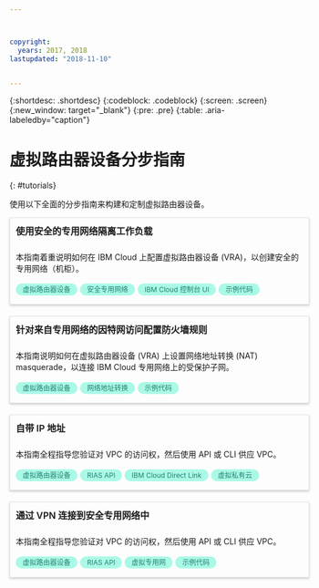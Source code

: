```yaml
---



copyright:
  years: 2017, 2018
lastupdated: "2018-11-10"


---
```


{:shortdesc: .shortdesc}
{:codeblock: .codeblock}
{:screen: .screen}
{:new_window: target="_blank"}
{:pre: .pre}
{:table: .aria-labeledby="caption"}

# 虚拟路由器设备分步指南
{: #tutorials}

使用以下全面的分步指南来构建和定制虚拟路由器设备。

<style>
    .solutionBox {
        margin: 0 10px 20px 0 !important;
        padding: 10px !important;
        width: 100% !important;
        border: 1px #dfe3e6 solid !important;
        box-shadow: 0px 2px 4px 0px rgba(0,0,0,0.2) !important;
    }
    .solutionBoxContainer {
    }
    .solutionBoxTitle {
      margin: 0rem !important;
      font-size: 16px !important;
      margin-bottom: 10px !important;
      font-weight: 600 !important;
    }
    .tag-filter.category {
        background: #aaf9e6 !important;
        color: #238070 !important;
    }
    .tag-filter {
        padding: 3px 12px !important;
        font-size: 12px !important;
        margin-right: 1px !important;
        border-radius: 10px !important;
        white-space: nowrap !important;
        line-height: 1.8rem !important;
    }
    .solutionBoxDescription {
        display:flex !important;
        flex-wrap: wrap !important;
    }
   .solutionBoxTitle a {
      text-decoration-line:none !important;
    }
    .descriptionContainer {
        flex-grow: 1 !important;
        width: 200px !important;
    }
    .architectureDiagramContainer {
        width: 300px !important;
        padding: 0 10px !important;
    }
    .architectureDiagram {
        max-height: 200px !important;
        padding: 5px !important;
    }
</style>

<div class = "solutionBox">
        <h3 id="scalable-webapp-kubernetes.html" class="solutionBoxTitle">
            <a href = "/docs/tutorials/secure-network-enclosure.html#isolate-workloads-with-a-secure-private-network">使用安全的专用网络隔离工作负载</a>
        </h3>
        <div class="solutionBoxDescription">
            <div class="descriptionContainer">
                <p>本指南着重说明如何在 IBM Cloud 上配置虚拟路由器设备 (VRA)，以创建安全的专用网络（机柜）。</p>
                    <span class="tag-filter category">虚拟路由器设备</span>
                    <span class="tag-filter category">安全专用网络</span>
                    <span class="tag-filter category">IBM Cloud 控制台 UI</span>
                    <span class="tag-filter category">示例代码</span>
    </div>
  </div>
  </div>

<div class = "solutionBox">
        <h3 id="scalable-webapp-kubernetes.html" class="solutionBoxTitle">
            <a href = "/docs/tutorials/nat-config-private.html#configure-firewall-rules-for-internet-access-from-a-private-network">针对来自专用网络的因特网访问配置防火墙规则</a>
        </h3>
        <div class="solutionBoxDescription">
            <div class="descriptionContainer">
                <p>本指南说明如何在虚拟路由器设备 (VRA) 上设置网络地址转换 (NAT) masquerade，以连接 IBM Cloud 专用网络上的受保护子网。</p>
                    <span class="tag-filter category">虚拟路由器设备</span>
                    <span class="tag-filter category">网络地址转换</span>
                    <span class="tag-filter category">示例代码</span>
    </div>
  </div>
  </div>

<div class = "solutionBoxContainer">
    <div class = "solutionBox">
        <h3 id="scalable-webapp-kubernetes.html" class="solutionBoxTitle">
            <a href = "/docs/tutorials/byoip.html#bring-your-own-ip-address">自带 IP 地址</a>
        </h3>
        <div class="solutionBoxDescription">
            <div class="descriptionContainer">
                <p>本指南全程指导您验证对 VPC 的访问权，然后使用 API 或 CLI 供应 VPC。</p>
                 <span class="tag-filter category">虚拟路由器设备</span>
                 <span class="tag-filter category">RIAS API</span>
                 <span class="tag-filter category">IBM Cloud Direct Link</span>
                 <span class="tag-filter category">虚拟私有云</span>
    </div>
 </div>
 </div>

 <div class = "solutionBoxContainer">
    <div class = "solutionBox">
        <h3 id="scalable-webapp-kubernetes.html" class="solutionBoxTitle">
            <a href = "/docs/tutorials/configuring-IPSEC-VPN.html#vpn-into-a-secure-private-network">通过 VPN 连接到安全专用网络中</a>
        </h3>
        <div class="solutionBoxDescription">
            <div class="descriptionContainer">
                <p>本指南全程指导您验证对 VPC 的访问权，然后使用 API 或 CLI 供应 VPC。</p>
                 <span class="tag-filter category">虚拟路由器设备</span>
                 <span class="tag-filter category">RIAS API</span>
                 <span class="tag-filter category">虚拟专用网</span>
                 <span class="tag-filter category">示例代码</span>
    </div>
 </div>
 </div>
    </div>
    </div>
